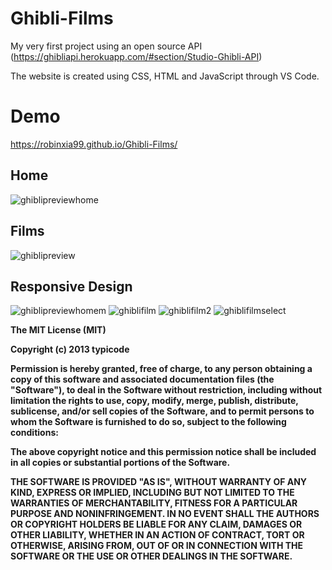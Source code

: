 # Ghibli-Films
 
My very first project using an open source API (https://ghibliapi.herokuapp.com/#section/Studio-Ghibli-API)

The website is created using CSS, HTML and JavaScript through VS Code.

# Demo
https://robinxia99.github.io/Ghibli-Films/


## Home
![ghiblipreviewhome](https://user-images.githubusercontent.com/90704273/158990197-11eb9fe1-0dd2-400a-a8d2-5574bfbc6ed8.png)

## Films
![ghiblipreview](https://user-images.githubusercontent.com/90704273/158990187-55e6142c-4c79-4a65-9cb9-1099e335741b.png)

## Responsive Design

![ghiblipreviewhomem](https://user-images.githubusercontent.com/90704273/158990485-ca069a02-3634-417d-9bd5-d46b75bdd763.png)
![ghiblifilm](https://user-images.githubusercontent.com/90704273/158990933-86682b5e-9d65-4d26-9427-25fc5919402c.png)
![ghiblifilm2](https://user-images.githubusercontent.com/90704273/158990182-84b83bb4-11b0-425c-ad27-00300e638d43.png)
![ghiblifilmselect](https://user-images.githubusercontent.com/90704273/158990184-0e44e8d1-c2b4-4817-8995-b2783213ed22.png)









   
**The MIT License (MIT)**

**Copyright (c) 2013 typicode**

**Permission is hereby granted, free of charge, to any person obtaining a copy of
this software and associated documentation files (the "Software"), to deal in
the Software without restriction, including without limitation the rights to
use, copy, modify, merge, publish, distribute, sublicense, and/or sell copies of
the Software, and to permit persons to whom the Software is furnished to do so,
subject to the following conditions:**

**The above copyright notice and this permission notice shall be included in all
copies or substantial portions of the Software.**

**THE SOFTWARE IS PROVIDED "AS IS", WITHOUT WARRANTY OF ANY KIND, EXPRESS OR
IMPLIED, INCLUDING BUT NOT LIMITED TO THE WARRANTIES OF MERCHANTABILITY, FITNESS
FOR A PARTICULAR PURPOSE AND NONINFRINGEMENT. IN NO EVENT SHALL THE AUTHORS OR
COPYRIGHT HOLDERS BE LIABLE FOR ANY CLAIM, DAMAGES OR OTHER LIABILITY, WHETHER
IN AN ACTION OF CONTRACT, TORT OR OTHERWISE, ARISING FROM, OUT OF OR IN
CONNECTION WITH THE SOFTWARE OR THE USE OR OTHER DEALINGS IN THE SOFTWARE.**
